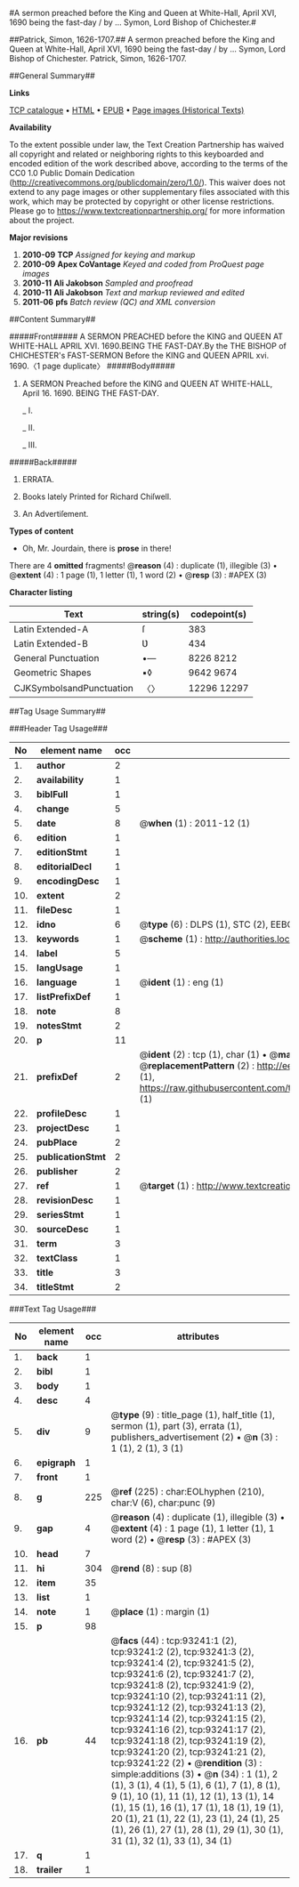 #A sermon preached before the King and Queen at White-Hall, April XVI, 1690 being the fast-day / by ... Symon, Lord Bishop of Chichester.#

##Patrick, Simon, 1626-1707.##
A sermon preached before the King and Queen at White-Hall, April XVI, 1690 being the fast-day / by ... Symon, Lord Bishop of Chichester.
Patrick, Simon, 1626-1707.

##General Summary##

**Links**

[TCP catalogue](http://www.ota.ox.ac.uk/tcp/)  • 
[HTML](http://tei.it.ox.ac.uk/tcp/Texts-HTML/free/A70/A70902.html)  • 
[EPUB](http://tei.it.ox.ac.uk/tcp/Texts-EPUB/free/A70/A70902.epub) • 
[Page images (Historical Texts)](https://historicaltexts.jisc.ac.uk/eebo-12745159e)

**Availability**

To the extent possible under law, the Text Creation Partnership has waived all copyright and related or neighboring rights to this keyboarded and encoded edition of the work described above, according to the terms of the CC0 1.0 Public Domain Dedication (http://creativecommons.org/publicdomain/zero/1.0/). This waiver does not extend to any page images or other supplementary files associated with this work, which may be protected by copyright or other license restrictions. Please go to https://www.textcreationpartnership.org/ for more information about the project.

**Major revisions**

1. __2010-09__ __TCP__ *Assigned for keying and markup*
1. __2010-09__ __Apex CoVantage__ *Keyed and coded from ProQuest page images*
1. __2010-11__ __Ali Jakobson__ *Sampled and proofread*
1. __2010-11__ __Ali Jakobson__ *Text and markup reviewed and edited*
1. __2011-06__ __pfs__ *Batch review (QC) and XML conversion*

##Content Summary##

#####Front#####
A SERMON PREACHED before the KING and QUEEN AT WHITE-HALL APRIL XVI. 1690.BEING THE FAST-DAY.By the THE BISHOP of CHICHESTER's FAST-SERMON Before the KING and QUEEN APRIL xvi. 1690.〈1 page duplicate〉
#####Body#####

1. A SERMON Preached before the KING and QUEEN AT WHITE-HALL, April 16. 1690. BEING THE FAST-DAY.

    _ I.

    _ II.

    _ III.

#####Back#####

1. ERRATA.

1. Books lately Printed for Richard Chiſwell.

1. An Advertiſement.

**Types of content**

  * Oh, Mr. Jourdain, there is **prose** in there!

There are 4 **omitted** fragments! 
 @__reason__ (4) : duplicate (1), illegible (3)  •  @__extent__ (4) : 1 page (1), 1 letter (1), 1 word (2)  •  @__resp__ (3) : #APEX (3)

**Character listing**


|Text|string(s)|codepoint(s)|
|---|---|---|
|Latin Extended-A|ſ|383|
|Latin Extended-B|Ʋ|434|
|General Punctuation|•—|8226 8212|
|Geometric Shapes|▪◊|9642 9674|
|CJKSymbolsandPunctuation|〈〉|12296 12297|

##Tag Usage Summary##

###Header Tag Usage###

|No|element name|occ|attributes|
|---|---|---|---|
|1.|__author__|2||
|2.|__availability__|1||
|3.|__biblFull__|1||
|4.|__change__|5||
|5.|__date__|8| @__when__ (1) : 2011-12 (1)|
|6.|__edition__|1||
|7.|__editionStmt__|1||
|8.|__editorialDecl__|1||
|9.|__encodingDesc__|1||
|10.|__extent__|2||
|11.|__fileDesc__|1||
|12.|__idno__|6| @__type__ (6) : DLPS (1), STC (2), EEBO-CITATION (1), OCLC (1), VID (1)|
|13.|__keywords__|1| @__scheme__ (1) : http://authorities.loc.gov/ (1)|
|14.|__label__|5||
|15.|__langUsage__|1||
|16.|__language__|1| @__ident__ (1) : eng (1)|
|17.|__listPrefixDef__|1||
|18.|__note__|8||
|19.|__notesStmt__|2||
|20.|__p__|11||
|21.|__prefixDef__|2| @__ident__ (2) : tcp (1), char (1)  •  @__matchPattern__ (2) : ([0-9\-]+):([0-9IVX]+) (1), (.+) (1)  •  @__replacementPattern__ (2) : http://eebo.chadwyck.com/downloadtiff?vid=$1&page=$2 (1), https://raw.githubusercontent.com/textcreationpartnership/Texts/master/tcpchars.xml#$1 (1)|
|22.|__profileDesc__|1||
|23.|__projectDesc__|1||
|24.|__pubPlace__|2||
|25.|__publicationStmt__|2||
|26.|__publisher__|2||
|27.|__ref__|1| @__target__ (1) : http://www.textcreationpartnership.org/docs/. (1)|
|28.|__revisionDesc__|1||
|29.|__seriesStmt__|1||
|30.|__sourceDesc__|1||
|31.|__term__|3||
|32.|__textClass__|1||
|33.|__title__|3||
|34.|__titleStmt__|2||


###Text Tag Usage###

|No|element name|occ|attributes|
|---|---|---|---|
|1.|__back__|1||
|2.|__bibl__|1||
|3.|__body__|1||
|4.|__desc__|4||
|5.|__div__|9| @__type__ (9) : title_page (1), half_title (1), sermon (1), part (3), errata (1), publishers_advertisement (2)  •  @__n__ (3) : 1 (1), 2 (1), 3 (1)|
|6.|__epigraph__|1||
|7.|__front__|1||
|8.|__g__|225| @__ref__ (225) : char:EOLhyphen (210), char:V (6), char:punc (9)|
|9.|__gap__|4| @__reason__ (4) : duplicate (1), illegible (3)  •  @__extent__ (4) : 1 page (1), 1 letter (1), 1 word (2)  •  @__resp__ (3) : #APEX (3)|
|10.|__head__|7||
|11.|__hi__|304| @__rend__ (8) : sup (8)|
|12.|__item__|35||
|13.|__list__|1||
|14.|__note__|1| @__place__ (1) : margin (1)|
|15.|__p__|98||
|16.|__pb__|44| @__facs__ (44) : tcp:93241:1 (2), tcp:93241:2 (2), tcp:93241:3 (2), tcp:93241:4 (2), tcp:93241:5 (2), tcp:93241:6 (2), tcp:93241:7 (2), tcp:93241:8 (2), tcp:93241:9 (2), tcp:93241:10 (2), tcp:93241:11 (2), tcp:93241:12 (2), tcp:93241:13 (2), tcp:93241:14 (2), tcp:93241:15 (2), tcp:93241:16 (2), tcp:93241:17 (2), tcp:93241:18 (2), tcp:93241:19 (2), tcp:93241:20 (2), tcp:93241:21 (2), tcp:93241:22 (2)  •  @__rendition__ (3) : simple:additions (3)  •  @__n__ (34) : 1 (1), 2 (1), 3 (1), 4 (1), 5 (1), 6 (1), 7 (1), 8 (1), 9 (1), 10 (1), 11 (1), 12 (1), 13 (1), 14 (1), 15 (1), 16 (1), 17 (1), 18 (1), 19 (1), 20 (1), 21 (1), 22 (1), 23 (1), 24 (1), 25 (1), 26 (1), 27 (1), 28 (1), 29 (1), 30 (1), 31 (1), 32 (1), 33 (1), 34 (1)|
|17.|__q__|1||
|18.|__trailer__|1||
